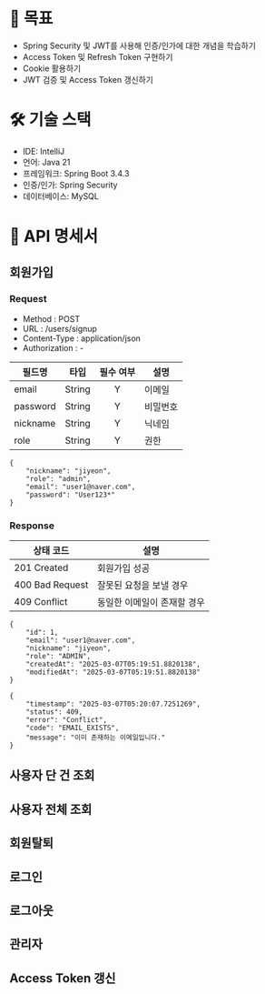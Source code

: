 # 🎯 목표
- Spring Security 및 JWT를 사용해 인증/인가에 대한 개념을 학습하기
- Access Token 및 Refresh Token 구현하기
- Cookie 활용하기
- JWT 검증 및 Access Token 갱신하기

# 🛠 기술 스택
- IDE: IntelliJ
- 언어: Java 21
- 프레임워크: Spring Boot 3.4.3
- 인증/인가: Spring Security
- 데이터베이스: MySQL

# 📄 API 명세서

## 회원가입

### Request
- Method : POST
- URL : /users/signup
- Content-Type : application/json
- Authorization : -

|필드명|타입|필수 여부|설명|
|---|---|:---:|---|
|email|String|Y|이메일|
|password|String|Y|비밀번호|
|nickname|String|Y|닉네임|
|role|String|Y|권한|

```
{
    "nickname": "jiyeon",
    "role": "admin",
    "email": "user1@naver.com",
    "password": "User123*"
}
```

### Response
|상태 코드|설명|
|---|---|
|201 Created|회원가입 성공|
|400 Bad Request|잘못된 요청을 보낼 경우|
|409 Conflict|동일한 이메일이 존재할 경우|

```
{
    "id": 1,
    "email": "user1@naver.com",
    "nickname": "jiyeon",
    "role": "ADMIN",
    "createdAt": "2025-03-07T05:19:51.8820138",
    "modifiedAt": "2025-03-07T05:19:51.8820138"
}
```
```
{
    "timestamp": "2025-03-07T05:20:07.7251269",
    "status": 409,
    "error": "Conflict",
    "code": "EMAIL_EXISTS",
    "message": "이미 존재하는 이메일입니다."
}
```

## 사용자 단 건 조회
## 사용자 전체 조회
## 회원탈퇴
## 로그인
## 로그아웃
## 관리자
## Access Token 갱신
